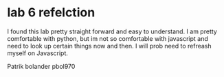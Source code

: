 # lab 6 refelction
<p>
  I found this lab pretty straight forward and easy to understand. 
  I am pretty comfortable with python, but im not so comfortable with javascript and need to look up certain things now and then.
  I will prob need to refreash myself on Javascript. 
</p>

Patrik bolander pbol970
